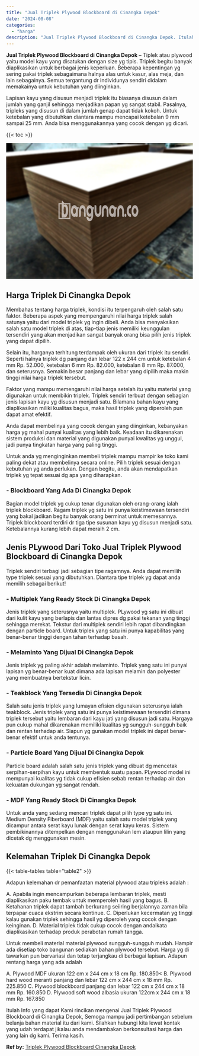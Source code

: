 ```yaml
---
title: "Jual Triplek Plywood Blockboard di Cinangka Depok"
date: "2024-08-08"
categories: 
  - "harga"
description: "Jual Triplek Plywood Blockboard di Cinangka Depok. Itulah Info yang dapat Kami rincikan mengenai Jual Triplek Plywood Blockboard di Cinangka Depok, Semoga ma..."
---
```


**Jual Triplek Plywood Blockboard di Cinangka Depok** – Tiplek atau plywood yaitu model kayu yang disatukan dengan size yg tipis. Triplek begitu banyak diaplikasikan untuk berbagai jenis keperluan. Beberapa kepentingan yg sering pakai triplek sebagaimana halnya alas untuk kasur, alas meja, dan lain sebagainya. Semua tergantung dr individunya sendiri didalam memakainya untuk kebutuhan yang diinginkan.

Lapisan kayu yang disusun menjadi triplek itu biasanya disusun dalam jumlah yang ganjil sehingga menjadikan papan yg sangat stabil. Pasalnya, tripleks yang disusun di dalam jumlah genap dapat tidak kokoh. Untuk ketebalan yang dibutuhkan diantara mampu mencapai ketebalan 9 mm sampai 25 mm. Anda bisa menggunakannya yang cocok dengan yg dicari.

{{< toc >}}

![Jual Triplek Plywood Blockboard di Cinangka Depok](/images/jual-triplek-murah-41.png)

## Harga Triplek Di Cinangka Depok

Membahas tentang harga triplek, kondisi itu terpengaruh oleh salah satu faktor. Beberapa aspek yang mempengaruhi nilai harga triplek salah satunya yaitu dari model triplek yg ingin dibeli. Anda bisa menyaksikan salah satu model triplek di atas, tiap-tiap jenis memiliki keunggulan tersendiri yang akan menjadikan sangat banyak orang bisa pilih jenis triplek yang dapat dipilih.

Selain itu, harganya terhitung terdampak oleh ukuran dari triplek itu sendiri. Seperti halnya triplek dg panjang dan lebar 122 x 244 cm untuk ketebalan 4 mm Rp. 52.000, ketebalan 6 mm Rp. 82.000, ketebalan 8 mm Rp. 87.000, dan seterusnya. Semakin besar panjang dan lebar yang dipilih maka makin tinggi nilai harga triplek tersebut.

Faktor yang mampu memengaruhi nilai harga setelah itu yaitu material yang digunakan untuk membikin triplek. Triplek sendiri terbuat dengan sebagian jenis lapisan kayu yg disusun menjadi satu. Bilamana bahan kayu yang diaplikasikan miliki kualitas bagus, maka hasil triplek yang diperoleh pun dapat amat efektif.

Anda dapat membelinya yang cocok dengan yang diinginkan, kebanyakan harga yg mahal punyai kualitas yang lebih baik. Keadaan itu dikarenakan sistem produksi dan material yang digunakan punyai kwalitas yg unggul, jadi punya tingkatan harga yang paling tinggi.

Untuk anda yg menginginkan membeli triplek mampu mampir ke toko kami paling dekat atau membelinya secara online. Pilih triplek sesuai dengan kebutuhan yg anda perlukan. Dengan begitu, anda akan mendapatkan triplek yg tepat sesuai dg apa yang diharapkan.

### \- Blockboard Yang Ada Di Cinangka Depok

Bagian model triplek yg cukup tenar digunakan oleh orang-orang ialah triplek blockboard. Ragam triplek yg satu ini punya keistimewaan tersendiri yang bakal jadikan begitu banyak orang berminat untuk memesannya. Triplek blockboard terdiri dr tiga tipe susunan kayu yg disusun menjadi satu. Ketebalannya kurang lebih dapat meraih 2 cm.

## Jenis PLywood Dari Toko Jual Triplek Plywood Blockboard di Cinangka Depok

Triplek sendiri terbagi jadi sebagian tipe ragamnya. Anda dapat memilih type triplek sesuai yang dibutuhkan. Diantara tipe triplek yg dapat anda memilih sebagai berikut!

### \- Multiplek Yang Ready Stock Di Cinangka Depok

Jenis triplek yang seterusnya yaitu multiplek. PLywood yg satu ini dibuat dari kulit kayu yang berlapis dan lantas dipres dg pakai tekanan yang tinggi sehingga merekat. Tekstur dari multiplek sendiri lebih rapat dibandingkan dengan particle board. Untuk triplek yang satu ini punya kapabilitas yang benar-benar tinggi dengan tahan terhadap basah.

### \- Melaminto Yang Dijual Di Cinangka Depok

Jenis triplek yg paling akhir adalah melaminto. Triplek yang satu ini punyai lapisan yg benar-benar kuat dimana ada lapisan melamin dan polyester yang membuatnya bertekstur licin.

### \- Teakblock Yang Tersedia Di Cinangka Depok

Salah satu jenis triplek yang lumayan efisien digunakan seterusnya ialah teakblock. Jenis triplek yang satu ini punya keistimewaan tersendiri dimana triplek tersebut yaitu lembaran dari kayu jati yang disusun jadi satu. Hargaya pun cukup mahal dikarenakan memiliki kualitas yg sungguh-sungguh baik dan rentan terhadap air. Siapun yg gunakan model triplek ini dapat benar-benar efektif untuk anda tentunya.

### \- Particle Board Yang Dijual Di Cinangka Depok

Particle board adalah salah satu jenis triplek yang dibuat dg mencetak serpihan-serpihan kayu untuk membentuk suatu papan. PLywood model ini mempunyai kualitas yg tidak cukup efisien sebab rentan terhadap air dan kekuatan dukungan yg sangat rendah.

### \- MDF Yang Ready Stock Di Cinangka Depok

Untuk anda yang sedang mencari triplek dapat pilih type yg satu ini. Medium Density Fiberboard (MDF) yaitu salah satu model triplek yang dicampur antara serat kayu lunak dengan serat kayu keras. Sistem pembikinannya ditempelkan dengan menggunakan lem ataupun lilin yang dicetak dg menggunakan mesin.

## Kelemahan Triplek Di Cinangka Depok

{{< table-tables table="table2" >}}

Adapun kelemahan dr pemanfaatan material plywood atau tripleks adalah :

A. Apabila ingin mencampurkan beberapa lembaran triplek, mesti diaplikasikan paku tembak untuk memperoleh hasil yang bagus. B. Ketahanan triplek dapat tambah berkurang seiiring berjalannya zaman bila terpapar cuaca ekstrim secara kontinue. C. Diperlukan kecermatan yg tinggi kalau gunakan triplek sehingga hasil yg diperoleh yang cocok dengan keinginan. D. Material triplek tidak cukup cocok dengan andaikata diaplikasikan terhadap produk perabotan rumah tangga.

Untuk membeli material material plywood sungguh-sungguh mudah. Hampir ada disetiap toko bangunan sediakan bahan plywood tersebut. Harga yg di tawarkan pun bervariasi dan tetap terjangkau di berbagai lapisan. Adapun rentang harga yang ada adalah

A. Plywood MDF ukuran 122 cm x 244 cm x 18 cm Rp. 180.850< B. Plywood hard wood meranti panjang dan lebar 122 cm x 244 cm x 18 mm Rp. 225.850 C. Plywood blockboard panjang dan lebar 122 cm x 244 cm x 18 mm Rp. 160.850 D. Plywood soft wood albasia ukuran 122cm x 244 cm x 18 mm Rp. 167.850

Itulah Info yang dapat Kami rincikan mengenai Jual Triplek Plywood Blockboard di Cinangka Depok, Semoga mampu jadi pertimbangan sebelum belanja bahan material itu dari kami. Silahkan hubungi kita lewat kontak yang udah terdapat jikalau anda mendambakan berkonsultasi harga dan yang lain dg kami. Terima kasih.

**Ref by:** [Triplek Plywood Blockboard Cinangka Depok](https://id.wikipedia.org/wiki/Triplek)
